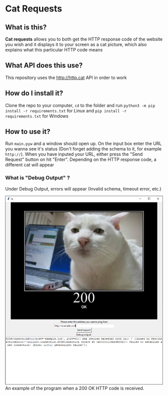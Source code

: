 # Cat Requests #
## What is this? ##
**Cat requests** allows you to both get the HTTP response code of the website you wish and it displays it to your screen as a cat picture, which also explains what this particular HTTP code means
## What API does this use? ##
This repository uses the http://http.cat API in order to work
## How do I install it? ##
Clone the repo to your computer, `cd` to the folder and run `python3 -m pip install -r requirements.txt` for Linux and `pip install -r requirements.txt` for Windows
## How to use it? ##
Run `main.pyw` and a window should open up. On the input box enter the URL you wanna see it's status (Don't forget adding the schema to it, for example `http://`). When you have inputed your URL, either press the "Send Request" button on hit "Enter". Depending on the HTTP response code, a different cat will appear
### What is "Debug Output" ? ###
Under Debug Output, errors will appear (Invalid schema, timeout error, etc.)

![picture alt](https://raw.githubusercontent.com/Oakchris1955/Cat-Requests/main/example.com%20200.png)
An example of the program when a 200 OK HTTP code is received.
